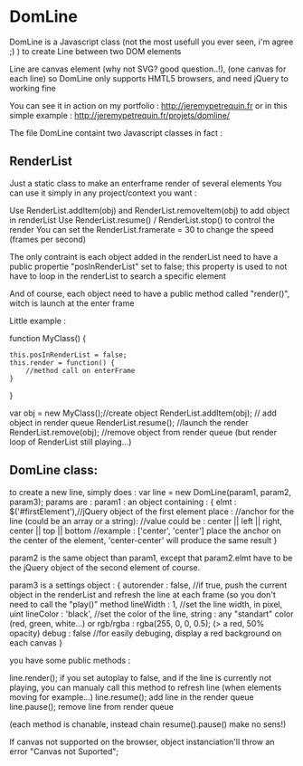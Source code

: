 DomLine
=============
DomLine is a Javascript class (not the most usefull you ever seen, i'm agree ;) ) to create Line between two DOM elements

Line are canvas element (why not SVG? good question..!), (one canvas for each line) so DomLine only supports HMTL5 browsers, and need jQuery to working fine

You can see it in action on my portfolio : http://jeremypetrequin.fr
or in this simple example : http://jeremypetrequin.fr/projets/domline/


The file DomLine containt two Javascript classes in fact :

RenderList 
---------

Just a static class to make an enterframe render of several elements
You can use it simply in any project/context you want : 

Use RenderList.addItem(obj) and RenderList.removeItem(obj) to add object in renderList
Use RenderList.resume() / RenderList.stop() to control the render
You can set the RenderList.framerate = 30 to change the speed (frames per second)

The only contraint is each object added in the renderList need to have a public propertie "posInRenderList" set to false;
this property is used to not have to loop in the renderList to search a specific element

And of course, each object need to have a public method called "render()", witch is launch at the enter frame

Little example :

function MyClass() {
    
    this.posInRenderList = false;
    this.render = function() {
        //method call on enterFrame
    }   
}

var obj = new MyClass();//create object
RenderList.addItem(obj); // add object in render queue
RenderList.resume(); //launch the render
RenderList.remove(obj); //remove object from render queue (but render loop of RenderList still playing...)

DomLine class:
-------------

to create a new line, simply does :
var line = new DomLine(param1, param2, param3);
params are :
param1 : an object containing : {
    elmt : $('#firstElement'),//jQuery object of the first element 
    place : //anchor for the line (could be an array or a string):
                //value could be : center || left || right, center || top || bottom
                //example : ['center', 'center'] place the anchor on the center of the element, 'center-center' will produce the same result
}

param2 is the same object than param1, except that param2.elmt have to be the jQuery object of the second element of course.

param3 is a settings object : {
    autorender : false, //if true, push the current object in the renderList and refresh the line at each frame (so you don't need to call the "play()" method
    lineWidth : 1, //set the line width, in pixel, uint
    lineColor : 'black', //set the color of the line, string : any "standart" color (red, green, white...) or rgb/rgba : rgba(255, 0, 0, 0.5); (> a red, 50% opacity)
    debug : false //for easily debuging, display a red background on each canvas
}

you have some public methods :

line.render();  if you set autoplay to false, and if the line is currently not playing, you can manualy call this method to refresh line (when elements moving for example...)
line.resume(); add line in the render queue
line.pause(); remove line from render queue

(each method is chanable, instead chain resume().pause() make no sens!)

If canvas not supported on the browser, object instanciation'll throw an error "Canvas not Suported";



